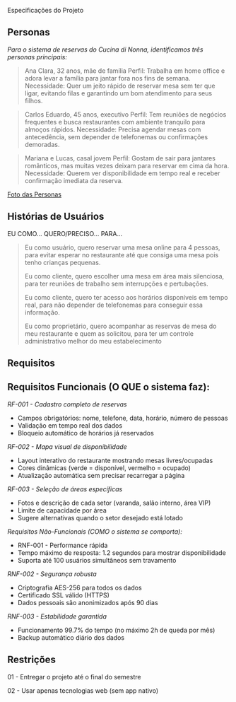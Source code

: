 Especificações do Projeto
## Personas

*Para o sistema de reservas do Cucina di Nonna, identificamos três personas principais:*

>Ana Clara, 32 anos, mãe de família
>Perfil: Trabalha em home office e adora levar a família para jantar fora nos fins de semana.
>Necessidade: Quer um jeito rápido de reservar mesa sem ter que ligar, evitando filas e garantindo um bom atendimento para seus filhos.

>Carlos Eduardo, 45 anos, executivo
>Perfil: Tem reuniões de negócios frequentes e busca restaurantes com ambiente tranquilo para almoços rápidos.
>Necessidade: Precisa agendar mesas com antecedência, sem depender de telefonemas ou confirmações demoradas.

>Mariana e Lucas, casal jovem
>Perfil: Gostam de sair para jantares românticos, mas muitas vezes deixam para reservar em cima da hora.
>Necessidade: Querem ver disponibilidade em tempo real e receber confirmação imediata da reserva.

[Foto das Personas](./docs/images/PERSONAS)

## Histórias de Usuários
EU COMO...	QUERO/PRECISO...	PARA...

>Eu como usuário, quero reservar uma mesa online para 4 pessoas, para evitar esperar no restaurante até que consiga uma mesa pois tenho crianças pequenas.
>
>Eu como cliente, quero escolher uma mesa em área mais silenciosa, para ter reuniões de trabalho sem interrupções e pertubações.
>
>Eu como cliente, quero ter acesso aos horários disponíveis em tempo real, para não depender de telefonemas para conseguir essa informação.
>
>Eu como proprietário, quero acompanhar as reservas de mesa do meu restaurante e quem as solicitou, para ter um controle administrativo melhor do meu estabelecimento

## Requisitos

## Requisitos Funcionais (O QUE o sistema faz):

_RF-001 - Cadastro completo de reservas_

- Campos obrigatórios: nome, telefone, data, horário, número de pessoas
- Validação em tempo real dos dados
- Bloqueio automático de horários já reservados

_RF-002 - Mapa visual de disponibilidade_

- Layout interativo do restaurante mostrando mesas livres/ocupadas
- Cores dinâmicas (verde = disponível, vermelho = ocupado)
- Atualização automática sem precisar recarregar a página

_RF-003 - Seleção de áreas específicas_

- Fotos e descrição de cada setor (varanda, salão interno, área VIP)
- Limite de capacidade por área
- Sugere alternativas quando o setor desejado está lotado

_Requisitos Não-Funcionais (COMO o sistema se comporta):_

- RNF-001 - Performance rápida
- Tempo máximo de resposta: 1.2 segundos para mostrar disponibilidade
- Suporta até 100 usuários simultâneos sem travamento

_RNF-002 - Segurança robusta_

- Criptografia AES-256 para todos os dados
- Certificado SSL válido (HTTPS)
- Dados pessoais são anonimizados após 90 dias

_RNF-003 - Estabilidade garantida_

- Funcionamento 99.7% do tempo (no máximo 2h de queda por mês)
- Backup automático diário dos dados

## Restrições

01 - Entregar o projeto até o final do semestre

02 - Usar apenas tecnologias web (sem app nativo)
